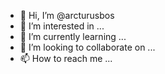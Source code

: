 - 👋 Hi, I’m @arcturusbos
- 👀 I’m interested in ...
- 🌱 I’m currently learning ...
- 💞️ I’m looking to collaborate on ...
- 📫 How to reach me ...

<!---
arcturusbos/arcturusbos is a ✨ special ✨ repository because its `README.md` (this file) appears on your GitHub profile.
You can click the Preview link to take a look at your changes.
--->

